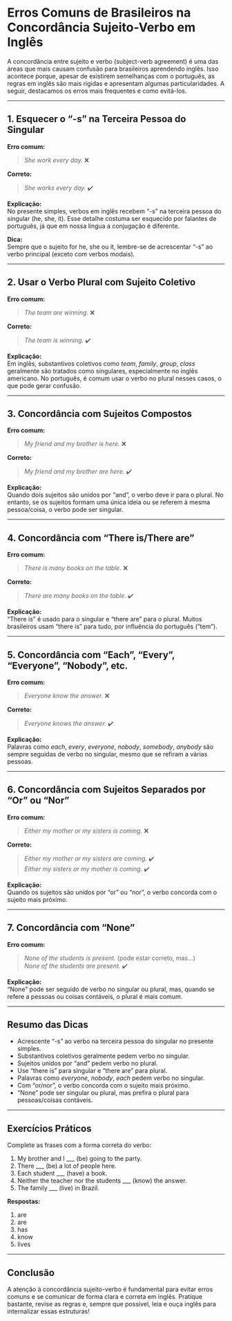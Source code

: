 
# Erros Comuns de Brasileiros na Concordância Sujeito-Verbo em Inglês

A concordância entre sujeito e verbo (subject-verb agreement) é uma das áreas que mais causam confusão para brasileiros aprendendo inglês. Isso acontece porque, apesar de existirem semelhanças com o português, as regras em inglês são mais rígidas e apresentam algumas particularidades. A seguir, destacamos os erros mais frequentes e como evitá-los.

---

## 1. Esquecer o “-s” na Terceira Pessoa do Singular

**Erro comum:**  
> *She work every day.* ❌

**Correto:**  
> *She works every day.* ✔️

**Explicação:**  
No presente simples, verbos em inglês recebem “-s” na terceira pessoa do singular (he, she, it). Esse detalhe costuma ser esquecido por falantes de português, já que em nossa língua a conjugação é diferente.

**Dica:**  
Sempre que o sujeito for he, she ou it, lembre-se de acrescentar “-s” ao verbo principal (exceto com verbos modais).

---

## 2. Usar o Verbo Plural com Sujeito Coletivo

**Erro comum:**  
> *The team are winning.* ❌

**Correto:**  
> *The team is winning.* ✔️

**Explicação:**  
Em inglês, substantivos coletivos como *team*, *family*, *group*, *class* geralmente são tratados como singulares, especialmente no inglês americano. No português, é comum usar o verbo no plural nesses casos, o que pode gerar confusão.

---

## 3. Concordância com Sujeitos Compostos

**Erro comum:**  
> *My friend and my brother is here.* ❌

**Correto:**  
> *My friend and my brother are here.* ✔️

**Explicação:**  
Quando dois sujeitos são unidos por “and”, o verbo deve ir para o plural. No entanto, se os sujeitos formam uma única ideia ou se referem à mesma pessoa/coisa, o verbo pode ser singular.

---

## 4. Concordância com “There is/There are”

**Erro comum:**  
> *There is many books on the table.* ❌

**Correto:**  
> *There are many books on the table.* ✔️

**Explicação:**  
“There is” é usado para o singular e “there are” para o plural. Muitos brasileiros usam “there is” para tudo, por influência do português (“tem”).

---

## 5. Concordância com “Each”, “Every”, “Everyone”, “Nobody”, etc.

**Erro comum:**  
> *Everyone know the answer.* ❌

**Correto:**  
> *Everyone knows the answer.* ✔️

**Explicação:**  
Palavras como *each*, *every*, *everyone*, *nobody*, *somebody*, *anybody* são sempre seguidas de verbo no singular, mesmo que se refiram a várias pessoas.

---

## 6. Concordância com Sujeitos Separados por “Or” ou “Nor”

**Erro comum:**  
> *Either my mother or my sisters is coming.* ❌

**Correto:**  
> *Either my mother or my sisters are coming.* ✔️  
> *Either my sisters or my mother is coming.* ✔️

**Explicação:**  
Quando os sujeitos são unidos por “or” ou “nor”, o verbo concorda com o sujeito mais próximo.

---

## 7. Concordância com “None”

**Erro comum:**  
> *None of the students is present.* (pode estar correto, mas...)  
> *None of the students are present.* ✔️

**Explicação:**  
“None” pode ser seguido de verbo no singular ou plural, mas, quando se refere a pessoas ou coisas contáveis, o plural é mais comum.

---

## Resumo das Dicas

- Acrescente “-s” ao verbo na terceira pessoa do singular no presente simples.
- Substantivos coletivos geralmente pedem verbo no singular.
- Sujeitos unidos por “and” pedem verbo no plural.
- Use “there is” para singular e “there are” para plural.
- Palavras como *everyone*, *nobody*, *each* pedem verbo no singular.
- Com “or/nor”, o verbo concorda com o sujeito mais próximo.
- “None” pode ser singular ou plural, mas prefira o plural para pessoas/coisas contáveis.

---

## Exercícios Práticos

Complete as frases com a forma correta do verbo:

1. My brother and I ___ (be) going to the party.
2. There ___ (be) a lot of people here.
3. Each student ___ (have) a book.
4. Neither the teacher nor the students ___ (know) the answer.
5. The family ___ (live) in Brazil.

**Respostas:**

1. are
2. are
3. has
4. know
5. lives

---

## Conclusão

A atenção à concordância sujeito-verbo é fundamental para evitar erros comuns e se comunicar de forma clara e correta em inglês. Pratique bastante, revise as regras e, sempre que possível, leia e ouça inglês para internalizar essas estruturas!
```
